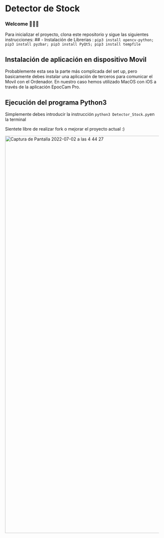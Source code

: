 # Detector de Stock 

### **Welcome 👾👾👾**
Para inicializar el proyecto, clona este repositorio y sigue las siguientes instrucciones:
    ## - Instalación de Librerias :
    ```
        pip3 install opencv-python;
        pip3 install pyzbar;
        pip3 install PyQt5;
        pip3 install tempfile
    ```
## Instalación de aplicación en dispositivo Movil
Probablemente esta sea la parte más complicada del set up, pero basicamente debes instalar una aplicación de terceros 
para comunicar el Movil con el Ordenador. En nuestro caso hemos utilizado MacOS con iOS a través de la aplicación EpocCam Pro.
    
## Ejecución del programa Python3 
    
Simplemente debes introducir la instrucción `python3 Detector_Stock.py`en la terminal

Sientete libre de realizar fork o mejorar el proyecto actual :) 



<img width="1295" alt="Captura de Pantalla 2022-07-02 a las 4 44 27" src="https://user-images.githubusercontent.com/62452212/176983835-da43187d-02b1-4d92-a565-43c82f5e87b2.png">
